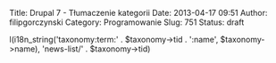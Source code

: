 Title: Drupal 7 - Tłumaczenie kategorii
Date: 2013-04-17 09:51
Author: filipgorczynski
Category: Programowanie
Slug: 751
Status: draft

l(i18n\_string('taxonomy:term:' . \$taxonomy-\>tid . ':name', \$taxonomy-\>name), 'news-list/' . \$taxonomy-\>tid)
